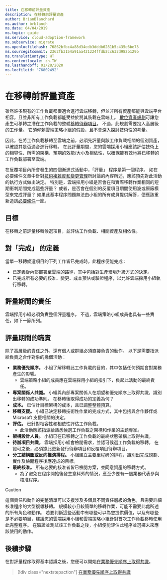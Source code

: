 ```yaml
---
title: 在移轉前評量資產
description: 在移轉前評量資產
author: BrianBlanchard
ms.author: brblanch
ms.date: 04/04/2019
ms.topic: guide
ms.service: cloud-adoption-framework
ms.subservice: migrate
ms.openlocfilehash: 76862bfbc4a88d34edb3dddb6281b5c435e6be73
ms.sourcegitcommit: 2362fb3154a91aa421224ffdb2cc632d982b129b
ms.translationtype: HT
ms.contentlocale: zh-TW
ms.lasthandoff: 01/28/2020
ms.locfileid: "76802492"
---
```

# <a name="assess-assets-prior-to-migration"></a>在移轉前評量資產

雖然許多現有的工作負載都很適合進行雲端移轉，但並非所有資產都能與雲端平台相容，且並非所有工作負載都能受益於將其裝載在雲端上。 [數位資產規劃](../../../digital-estate/index.md)可讓您產生可移轉之潛在工作負載的整體[移轉待辦項目](../prerequisites/technical-complexity.md#migration-backlog-aligning-business-priorities-and-timing)。 不過，此規劃需要投入高層級的工作量。 它須仰賴雲端策略小組的假設，且不會深入探討技術性的考量。

因此，在將工作負載移轉至雲端之前，必須先評量與該工作負載相關的個別資產，以確認其是否適合進行移轉。 在此評量期間，您的雲端採用小組應該評估技術上的相容性、所需的架構、預期的效能/大小及相依性，以確保能有效地將已移轉的工作負載部署至雲端。

在反覆項目內所會發生的四個漸進式活動中，「評量」  程序是第一個程序。 如在必要條件文章中針對[技術複雜度和變更管理](../prerequisites/technical-complexity.md)所討論的內容所述，應該預先對此活動的執行方式做出決定。 特別是，雲端採用小組是否會在和實際移轉作業相同的短期衝刺期間完成這些評量？ 或者，是否會在個別的反覆項目期間使用波或原廠模型來完成評量？ 如果此基本程序問題無法由小組的所有成員提供解答，便應該重新造訪[必要條件](../prerequisites/index.md)一節。

## <a name="objective"></a>目標

在移轉之前評量移轉候選項目，並評估工作負載、相關資產及相依性。

## <a name="definition-of-done"></a>對「完成」  的定義

當單一移轉候選項目的下列工作皆已完成時，此程序便能完成：

- 已定義從內部部署至雲端的路徑，其中包括對生產環境升級方式的決定。
- 已完成所有必要的核准、變更、成本預估或驗證程序，以允許雲端採用小組執行移轉。

## <a name="accountability-during-assessment"></a>評量期間的責任

雲端採用小組必須負責整個評量程序。 不過，雲端策略小組成員也具有一些責任，如下一節所列。

## <a name="responsibilities-during-assessment"></a>評量期間的職責

除了高層級的責任之外，還有個人或群組必須直接負責的動作。 以下是需要指派給負責之合作對象的幾個活動：

- **業務優先順序。** 小組了解移轉此工作負載的目的，其中包括任何預期會對業務產生的影響。
  - 雲端策略小組的成員應在雲端採用小組的指引下，負起此活動的最終責任。
- **專案關係人共識。** 小組與內部專案關係人在期望和優先順序上取得共識，識別出移轉的成功準則。 在移轉後取得成功的定義為何？
- **成本。** 已估計目標架構的成本，且已調整整體預算。
- **移轉支援。** 小組已決定移轉技術性作業的完成方式，其中包括與合作夥伴或 Microsoft 支援相關的決定。
- **評估。** 已針對相容性和相依性評估工作負載。
  - 此活動應該指派給熟悉候選工作負載之架構和作業的主題專家。
- **架構設計人員。** 小組已在已移轉之工作負載的最終狀態架構上取得共識。
- **待辦項目共識。** 雲端採用小組會檢閱需求，並認可候選工作負載的移轉。 在認可之後，必須據此更新發行待辦項目和反覆項目待辦項目。
- **分工結構圖或反向推演排程。** 小組建立主要里程碑的排程，識別出完成規劃、實作及檢閱程序後應達成的目標。
- **最終核准。** 所有必要的核准者皆已檢閱方案，並同意資產的移轉方式。
  - 為了避免在程序開始後發生意料外的情況，應至少要有一個業務代表參與核准程序。

> [!CAUTION]
> 這個責任和動作的完整清單可以支援涉及多個具不同責任層級的角色，且需要詳細核准程序的大型複雜移轉。 規模較小且較簡單的移轉作業，可能不需要此處所述的所有角色和動作。 若要判斷這些活動中有哪些可以為您提供價值，以及有哪些是不必要項目，建議您的雲端採用小組和雲端策略小組針對首次工作負載移轉使用此完整程序。 在驗證並測試該工作負載之後，小組便能評估此程序並選擇未來應該使用的動作。

## <a name="next-steps"></a>後續步驟

在對評量程序取得基本認識之後，您便可以開始[在業務優先順序上取得共識](./business-priorities.md)。

> [!div class="nextstepaction"]
> [在業務優先順序上取得共識](./business-priorities.md)
